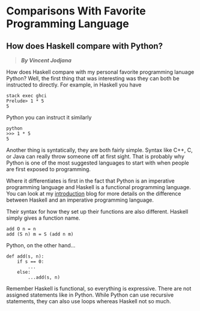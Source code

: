 # Comparisons With Favorite Programming Language
## How does Haskell compare with Python?
> __*By Vincent Jodjana*__

How does Haskell compare with my personal favorite programming lanuage Python?
Well, the first thing that was interesting was they can both be instructed to
directly. For example, in Haskell you have

    stack exec ghci
    Prelude> 1 * 5
    5

Python you can instruct it similarly

    python
    >>> 1 * 5
    5

Another thing is syntatically, they are both fairly simple. Syntax like C++, C, or
Java can really throw someone off at first sight. That is probably why Python is
one of the most suggested languages to start with when people are first exposed to
programming.

Where it differentiates is first in the fact that Python is an imperative programming
language and Haskell is a functional programming language. You can look at my
[introduction](https://github.com/vcjod00/HaskellTutorial/blob/main/introduction.md)
blog for more details on the difference between Haskell and an imperative programming
language.

Their syntax for how they set up their functions are also different. Haskell simply gives
a function name.

    add O n = n
    add (S n) m = S (add n m)

Python, on the other hand...

    def add(s, n):
        if s == 0:
            ...
        else:
            ...add(s, n)

Remember Haskell is functional, so everything is expressive. There are not assigned statements
like in Python. While Python can use recursive statements, they can also use loops whereas
Haskell not so much.